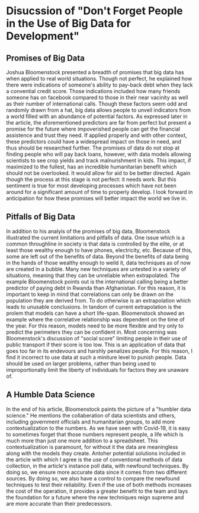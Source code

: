 # Disucssion of "Don't Forget People in the Use of Big Data for Development"

## Promises of Big Data 

   Joshua Bloomenstock presented a breadth of promises that big data has when applied to real world situations. Though not perfect, he explained how there were indications of someone's ability to pay-back debt when they lack a convential credit score. Those indications included how many friends someone has on facebook compared to those in their near vacinity as well as their number of international calls. Though these factors seem odd and randomly drawn from a hat, big data allows people to unveil indicators from a world filled with an abundance of potential factors. As expressed later in the article, the aforementioned predictors are far from perfect but present a promise for the future where impoverished people can get the financial assistence and trust they need. If applied properly and with other context, these predictors could have a widespread impact on those in need, and thus should be researched further. The promises of data do not stop at finding people who will pay back loans, however, with data models allowing scientists to see crop yields and track malnurishment in kids. This impact, if maximized to the fullest, has an incredible humanitarian benefit which should not be overlooked. It would allow for aid to be better directed. Again though the process at this stage is not perfect: it needs work. But this sentiment is true for most developing processes which have not been around for a significant amount of time to properly develop. I look forward in anticipation for how these promises will better impact the world we live in.
  
## Pitfalls of Big Data

In addition to his analyis of the promises of big data, Bloomenstock illustrated the current limitations and pitfalls of data. One issue which is a common throughline in society is that data is controlled by the elite, or at least those wealthy enough to have phones, electricity, etc. Because of this, some are left out of the benefits of data. Beyond the benefits of data being in the hands of those wealthy enough to weild it, data techniques as of now are created in a bubble. Many new techniques are untested in a variety of situations, meaning that they can be unreliable when extrapolated. The example Bloomenstock points out is the international calling being a better predictor of paying debt in Rwanda than Afghanistan. For this reason, it is important to keep in mind that correlations can only be drawn on the population they are derived from. To do otherwise is an extrapolation which leads to unusable conclusions. In tandom of current extrapolation is the prolem that models can have a short life-span. Bloomenstock showed an example where the correlative relationship was dependent on the time of the year. For this reason, models need to be more flexible and try only to predict the perimeters they can be confident in. Most concerning was Bloomenstock's discussion of "social score" limiting people in their use of public transport if their score is too low. This is an application of data that goes too far in its endevours and harshly penalizes people. For this reason, I find it incorrect to use data at such a miniture level to punish people. Data should be used on larger problems, rather than being used to improportionatly limit the liberty of individuals for factors they are unaware of. 

## A Humble Data Science 

In the end of his article, Bloomenstock paints the picture of a "humbler data science." He mentions the collaberation of data scientists and others, including government officials and humanitarian groups, to add more contextualization to the numbers. As we have seen with Covid-19, it is easy to sometimes forget that those numbers represent people, a life which is much more than just one more addition to a spreadsheet. This contextualization is paramount, for without it the data are meaningless along with the models they create. Antoher potential solutions included in the article with which I agree is the use of conventional methods of data collection, in the article's instance poll data, with newfound techniques. By doing so, we ensure more accurate data since it comes from two different sources. By doing so, we also have a control to compare the newfound techniques to test their reliability. Even if the use of both methods increases the cost of the operation, it provides a greater benefit to the team and lays the foundation for a future where the new techniques reign supreme and are more accurate than their predecessors. 
